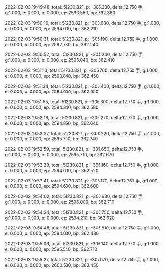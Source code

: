 2022-02-03 19:49:48, total: 51230.821, p: -305.330, delta:12.750 手, g:1.000, e: 0.000, b: 0.000, ep: 2593.550, bp: 362.360

2022-02-03 19:50:10, total: 51230.821, p: -303.680, delta:12.750 手, g:1.000, e: 0.000, b: 0.000, ep: 2594.000, bp: 362.210

2022-02-03 19:50:31, total: 51230.821, p: -305.190, delta:12.750 手, g:1.000, e: 0.000, b: 0.000, ep: 2592.730, bp: 362.240

2022-02-03 19:50:52, total: 51230.821, p: -304.240, delta:12.750 手, g:1.000, e: 0.000, b: 0.000, ep: 2595.040, bp: 362.410

2022-02-03 19:51:13, total: 51230.821, p: -305.760, delta:12.750 手, g:1.000, e: 0.000, b: 0.000, ep: 2593.840, bp: 362.450

2022-02-03 19:51:34, total: 51230.821, p: -306.400, delta:12.750 手, g:1.000, e: 0.000, b: 0.000, ep: 2594.000, bp: 362.550

2022-02-03 19:51:55, total: 51230.821, p: -306.300, delta:12.750 手, g:1.000, e: 0.000, b: 0.000, ep: 2594.340, bp: 362.580

2022-02-03 19:52:16, total: 51230.821, p: -306.270, delta:12.750 手, g:1.000, e: 0.000, b: 0.000, ep: 2594.850, bp: 362.640

2022-02-03 19:52:37, total: 51230.821, p: -306.220, delta:12.750 手, g:1.000, e: 0.000, b: 0.000, ep: 2595.700, bp: 362.740

2022-02-03 19:52:59, total: 51230.821, p: -305.650, delta:12.750 手, g:1.000, e: 0.000, b: 0.000, ep: 2595.710, bp: 362.670

2022-02-03 19:53:20, total: 51230.821, p: -306.160, delta:12.750 手, g:1.000, e: 0.000, b: 0.000, ep: 2594.000, bp: 362.520

2022-02-03 19:53:41, total: 51230.821, p: -306.170, delta:12.750 手, g:1.000, e: 0.000, b: 0.000, ep: 2594.630, bp: 362.600

2022-02-03 19:54:02, total: 51230.821, p: -305.680, delta:12.750 手, g:1.000, e: 0.000, b: 0.000, ep: 2596.000, bp: 362.710

2022-02-03 19:54:24, total: 51230.821, p: -306.750, delta:12.750 手, g:1.000, e: 0.000, b: 0.000, ep: 2594.210, bp: 362.620

2022-02-03 19:54:45, total: 51230.821, p: -305.810, delta:12.750 手, g:1.000, e: 0.000, b: 0.000, ep: 2594.030, bp: 362.480

2022-02-03 19:55:06, total: 51230.821, p: -306.140, delta:12.750 手, g:1.000, e: 0.000, b: 0.000, ep: 2595.540, bp: 362.710

2022-02-03 19:55:27, total: 51230.821, p: -307.070, delta:12.750 手, g:1.000, e: 0.000, b: 0.000, ep: 2600.530, bp: 363.450